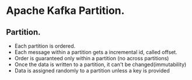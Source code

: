 # Apache Kafka Partition.





## Partition.
* Each partition is ordered.
* Each message within a partition gets a incremental id, called offset.
* Order is guaranteed only within a partition (no across partitions)
* Once the data is written to a partition, it can't be changed(immutability)
* Data is assigned randomly to a partition unless a key is provided
